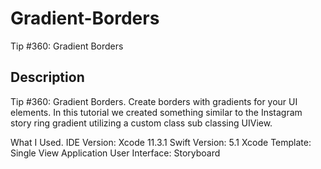 # Gradient-Borders
Tip #360: Gradient Borders

## Description

Tip #360: Gradient Borders. Create borders with gradients for your UI elements. In this tutorial we created something similar to the Instagram story ring gradient utilizing a custom class sub classing UIView.

What I Used.
IDE Version: Xcode 11.3.1
Swift Version: 5.1
Xcode Template: Single View Application
User Interface: Storyboard
